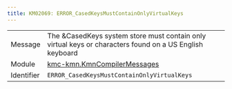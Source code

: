 ```yaml
---
title: KM02069: ERROR_CasedKeysMustContainOnlyVirtualKeys
---
```


|            |           |
|------------|---------- |
| Message    | The &amp;CasedKeys system store must contain only virtual keys or characters found on a US English keyboard |
| Module     | [kmc-kmn.KmnCompilerMessages](kmc-kmn.kmncompilermessages) |
| Identifier | `ERROR_CasedKeysMustContainOnlyVirtualKeys` |


